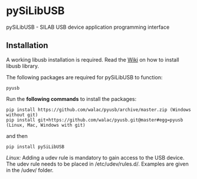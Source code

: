 # pySiLibUSB

pySiLibUSB - SILAB USB device application programming interface

## Installation

A working libusb installation is required. Read the [Wiki](https://github.com/SiLab-Bonn/pySiLibUSB/wiki) on how to install libusb library.

The following packages are required for pySiLibUSB to function:
  ```
  pyusb
  ```

Run the **following commands** to install the packages:
  ```
  pip install https://github.com/walac/pyusb/archive/master.zip (Windows without git)
  pip install git+https://github.com/walac/pyusb.git@master#egg=pyusb (Linux, Mac, Windows with git)
  ```
and then
  ```
  pip install pySiLibUSB
  ```

*Linux:*
Adding a udev rule is mandatory to gain access to the USB device. The udev rule needs to be placed in /etc/udev/rules.d/.
Examples are given in the /udev/ folder.
